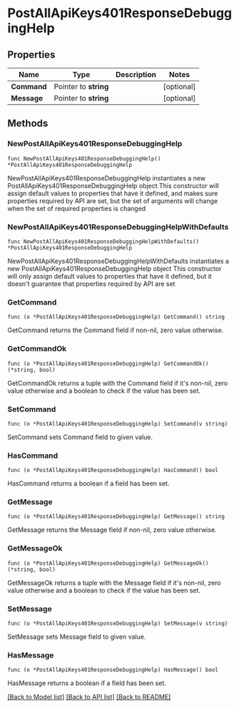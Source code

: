 # PostAllApiKeys401ResponseDebuggingHelp

## Properties

Name | Type | Description | Notes
------------ | ------------- | ------------- | -------------
**Command** | Pointer to **string** |  | [optional] 
**Message** | Pointer to **string** |  | [optional] 

## Methods

### NewPostAllApiKeys401ResponseDebuggingHelp

`func NewPostAllApiKeys401ResponseDebuggingHelp() *PostAllApiKeys401ResponseDebuggingHelp`

NewPostAllApiKeys401ResponseDebuggingHelp instantiates a new PostAllApiKeys401ResponseDebuggingHelp object
This constructor will assign default values to properties that have it defined,
and makes sure properties required by API are set, but the set of arguments
will change when the set of required properties is changed

### NewPostAllApiKeys401ResponseDebuggingHelpWithDefaults

`func NewPostAllApiKeys401ResponseDebuggingHelpWithDefaults() *PostAllApiKeys401ResponseDebuggingHelp`

NewPostAllApiKeys401ResponseDebuggingHelpWithDefaults instantiates a new PostAllApiKeys401ResponseDebuggingHelp object
This constructor will only assign default values to properties that have it defined,
but it doesn't guarantee that properties required by API are set

### GetCommand

`func (o *PostAllApiKeys401ResponseDebuggingHelp) GetCommand() string`

GetCommand returns the Command field if non-nil, zero value otherwise.

### GetCommandOk

`func (o *PostAllApiKeys401ResponseDebuggingHelp) GetCommandOk() (*string, bool)`

GetCommandOk returns a tuple with the Command field if it's non-nil, zero value otherwise
and a boolean to check if the value has been set.

### SetCommand

`func (o *PostAllApiKeys401ResponseDebuggingHelp) SetCommand(v string)`

SetCommand sets Command field to given value.

### HasCommand

`func (o *PostAllApiKeys401ResponseDebuggingHelp) HasCommand() bool`

HasCommand returns a boolean if a field has been set.

### GetMessage

`func (o *PostAllApiKeys401ResponseDebuggingHelp) GetMessage() string`

GetMessage returns the Message field if non-nil, zero value otherwise.

### GetMessageOk

`func (o *PostAllApiKeys401ResponseDebuggingHelp) GetMessageOk() (*string, bool)`

GetMessageOk returns a tuple with the Message field if it's non-nil, zero value otherwise
and a boolean to check if the value has been set.

### SetMessage

`func (o *PostAllApiKeys401ResponseDebuggingHelp) SetMessage(v string)`

SetMessage sets Message field to given value.

### HasMessage

`func (o *PostAllApiKeys401ResponseDebuggingHelp) HasMessage() bool`

HasMessage returns a boolean if a field has been set.


[[Back to Model list]](../README.md#documentation-for-models) [[Back to API list]](../README.md#documentation-for-api-endpoints) [[Back to README]](../README.md)


